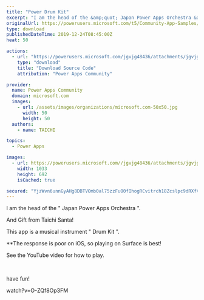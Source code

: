 ```yaml
---
title: "Power Drum Kit"
excerpt: "I am the head of the &amp;quot; Japan Power Apps Orchestra &amp;quot;. And Gift from Taichi Santa! This app is a musical instrument &amp;quot; Drum Kit &amp;quot;."
originalUrl: https://powerusers.microsoft.com/t5/Community-App-Samples/Power-Drum-Kit/td-p/432993
type: download
publishedDateTime: 2019-12-24T08:45:00Z
heat: 50

actions:
  - url: "https://powerusers.microsoft.com/jgvjg48436/attachments/jgvjg48436/AppFeedbackGallery/370/2/Power_Drum_Kit_v5.msapp"
    type: "download"
    title: "Download Source Code"
    attribution: "Power Apps Community"

provider:
  name: Power Apps Community
  domain: microsoft.com
  images:
    - url: /assets/images/organizations/microsoft.com-50x50.jpg
      width: 50
      height: 50
  authors:
    - name: TAICHI

topics:
  - Power Apps

images:
  - url: https://powerusers.microsoft.com//jgvjg48436/attachments/jgvjg48436/AppFeedbackGallery/370/1/Drum.png
    width: 1033
    height: 692
    isCached: true

secured: "YjzWvn6unnGyAHg8DBTVOmb0al75zzFuO0fIhogRCvitrch18Zcslpc9dRXfVzeyk+UKIS5YiFu27x2+KQH9xHpFBmbQeGqLyg2d4017SkRyPy7VkqDUXa48sNUiI11+eWlwqd3sbsQProdEvO62BIpDdRiZP7OdAzASZ1j5SkACeDsXKdtp6ThxiO9NGJAxQKNWFPkibQEmyr84p90nETYs0s7MGG/CsyGi+25x6FGBpkEf4ReAI1UN2ik7G5GoFd1nneUJ3MMLfzc9IlG+wEXw7c4+fVSGePlC6h6om4439W3pTT5cVput7QWBcT958B7K8fyKB72YcaMioVhs3peqjIhuqG9KBvqnBCcs60Dlt1tHvJUNwPsCd+hyy4Mqgs2l6st8lB++4+67JMSbwAZW6eblejOzhrx6DAbWaeb5ZOkZqrxWdkbtju1z7xQ/;5SwQxnVG8ipS/VkuRUhMcw=="
---
```

<p>I am the head of the " Japan Power Apps Orchestra ".</p><p>And Gift from Taichi Santa!</p><p>This app is a musical instrument " Drum Kit ".</p><p>**The response is poor on iOS, so playing on Surface is best!</p><p>See the YouTube video for how to play.</p><p>&nbsp;</p><p>have fun!</p><p><span class="videoUrl">watch?v=O-ZQf8Op3FM</span></p>

